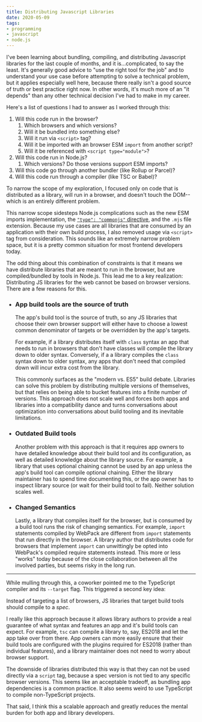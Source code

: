 ```yaml
---
title: Distributing Javascript Libraries
date: 2020-05-09
tags:
- programming
- javascript
- node.js
---
```


I've been learning about bundling, compiling, and distributing Javascript libraries for the last
couple of months, and it is...complicated, to say the least. It's generally good advice to
"use the right tool for the job" and to understand your use case before attempting to solve a technical
problem, but it applies especially well here, because there really isn't a good source of truth or
best practice right now. In other words, it's much more of an "it depends" than any other technical
decision I've had to make in my career.

Here's a list of questions I had to answer as I worked through this:

1. Will this code run in the browser?
    1. Which browsers and which versions?
    1. Will it be bundled into something else?
    1. Will it run via `<script>` tag?
    1. Will it be imported with an browser ESM `import` from another script?
    1. Will it be referenced with `<script type="module">`?
1. Will this code run in Node.js?
    1. Which versions? Do those versions support ESM imports?
1. Will this code go through another bundler (like Rollup or Parcel)?
1. Will this code run through a compiler (like TSC or Babel)?

To narrow the scope of my exploration, I focused only on code that is distributed as a library, will run in a browser, and doesn't touch the DOM--which is an entirely different problem.

This narrow scope sidesteps Node.js complications such as the new ESM imports implementation,
the [`"type": "commonjs"` directive][1], and the `.mjs` file extension. Because my use
cases are all libraries that are consumed by an application with their own build process, I also
removed usage via `<script>` tag from consideration. This sounds like an extremely narrow problem
space, but it is a pretty common situation for most frontend developers today.

The odd thing about this combination of constraints is that it means we have distribute libraries
that are meant to run in the browser, but are compiled/bundled by tools in Node.js. This lead me
to a key realization: Distributing JS libraries for the web cannot be based on browser
versions. There are a few reasons for this.

-   ### App build tools are the source of truth

    The app's build tool is the source of truth, so any JS libraries that choose their own browser support
    will either have to choose a lowest common denominator of targets or be overridden by the app's targets.

    For example, if a library distributes itself with `class` syntax an app that needs to run in
    browsers that don't have classes will compile the library down to older syntax. Conversely,
    if a a library compiles the `class` syntax down to older syntax, any apps that don't need that
    compiled down will incur extra cost from the library.

    This commonly surfaces as the "modern vs. ES5" build debate. Libraries can solve this problem by
    distributing multiple versions of themselves, but that relies on being able to bucket features into
    a finite number of versions. This approach does not scale well and forces both apps and libraries
    into a compatibility dance and turns conversations about optimization into conversations about
    build tooling and its inevitable limitations.

-   ### Outdated Build tools

    Another problem with this approach is that it requires app owners to have detailed knowledge about
    their build tool and its configuration, as well as detailed knowledge about the library source. For
    example, a library that uses optional chaining cannot be used by an app unless the app's build tool
    can compile optional chaining. Either the library maintainer has to spend time documenting this, or
    the app owner has to inspect library source (or wait for their build tool to fail). Neither solution
    scales well.

-   ### Changed Semantics

    Lastly, a library that compiles itself for the browser, but is consumed by a build tool runs the risk
    of changing semantics. For example, `import` statements compiled by WebPack are different from
    `import` statements that run directly in the browser. A library author that distributes code
    for browsers that implement `import` can unwittingly be opted into WebPack's compiled require statements
    instead. This more or less "works" today because of the close collaboration between all the involved
    parties, but seems risky in the long run.

---

While mulling through this, a coworker pointed me to the TypeScript compiler and its `--target` flag.
This triggered a second key idea:

Instead of targeting a list of browsers, JS libraries that target build tools
should compile to a _spec_.

I really like this approach because it allows library authors to provide a real guarantee of what syntax
and features an app and it's build tools can expect.
For example, `tsc` can compile a library to, say, ES2018 and let the app take over
from there. App owners can more easily ensure that their build tools are configured with the plugins required for ES2018 (rather than individual features),
and a library maintainer does not need to worry about browser support.

The downside of libraries distributed this way is that they can not be used directly via a `script` tag, because a spec version is not tied to any specific
browser versions. This seems like an acceptable tradeoff, as bundling app dependencies is a common practice. It also seems weird to use TypeScript to compile non-TypeScript projects.

That said, I think this a scalable approach and greatly
reduces the mental burden for both app and library developers.

[1]: https://medium.com/@nodejs/announcing-core-node-js-support-for-ecmascript-modules-c5d6dc29b663
